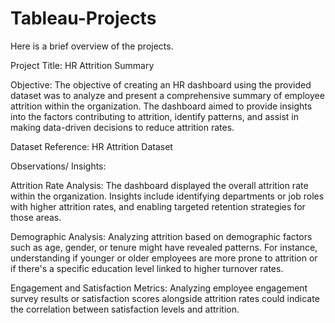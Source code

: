 # Tableau-Projects
Here is a brief overview of the projects.

Project Title: HR Attrition Summary

Objective: The objective of creating an HR dashboard using the provided dataset was to analyze and present a comprehensive summary of employee attrition within the organization. The dashboard aimed to provide insights into the factors contributing to attrition, identify patterns, and assist in making data-driven decisions to reduce attrition rates.

Dataset Reference: HR Attrition Dataset

Observations/ Insights: 

Attrition Rate Analysis: The dashboard displayed the overall attrition rate within the organization. Insights include identifying departments or job roles with higher attrition rates, and enabling targeted retention strategies for those areas.

Demographic Analysis: Analyzing attrition based on demographic factors such as age, gender,  or tenure might have revealed patterns. For instance, understanding if younger or older employees are more prone to attrition or if there's a specific education level linked to higher turnover rates.

Engagement and Satisfaction Metrics: Analyzing employee engagement survey results or satisfaction scores alongside attrition rates could indicate the correlation between satisfaction levels and attrition.


